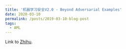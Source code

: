 ```yaml
---
title: '机器学习安全V2.0 - Beyond Adversarial Examples'
date: 2020-03-10
permalink: /posts/2019-03-10-blog-post
tags:
  - AML
---
```


Link to [Zhihu](https://zhuanlan.zhihu.com/p/58397306).
